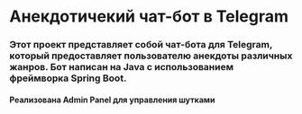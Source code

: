 # Анекдотичекий чат-бот в Telegram 
### Этот проект представляет собой чат-бота для Telegram, который предоставляет пользователю анекдоты различных жанров. Бот написан на Java с использованием фреймворка Spring Boot.
#### Реализована Admin Panel для управления шутками
